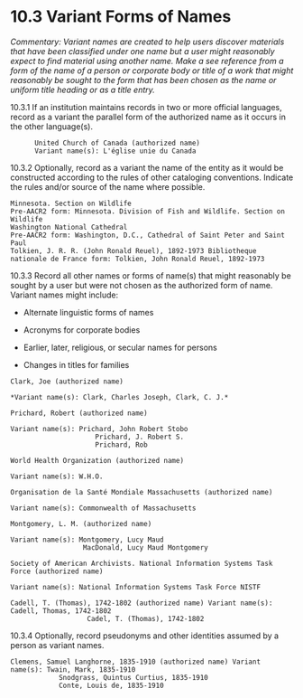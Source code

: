 # 10.3 Variant Forms of Names

*Commentary: Variant names are created to help users discover materials that have been classified under one name but a user might reasonably expect to find material using another name. Make a see reference from a form of the name of a person or corporate body or title of a work that might reasonably be sought to the form that has been chosen as the name or uniform title heading or as a title entry.*

10.3.1 If an institution maintains records in two or more official languages, record as a variant the parallel form of the authorized name as it occurs in the other language(s).

```
      United Church of Canada (authorized name)
      Variant name(s): L'église unie du Canada
```

10.3.2 Optionally, record as a variant the name of the entity as it would be constructed according to the rules of other cataloging conventions. Indicate the rules and/or source of the name where possible.
```
Minnesota. Section on Wildlife
Pre-AACR2 form: Minnesota. Division of Fish and Wildlife. Section on Wildlife
Washington National Cathedral
Pre-AACR2 form: Washington, D.C., Cathedral of Saint Peter and Saint Paul
Tolkien, J. R. R. (John Ronald Reuel), 1892-1973 Bibliotheque nationale de France form: Tolkien, John Ronald Reuel, 1892-1973
```
10.3.3 Record all other names or forms of name(s) that might reasonably be sought by a user but were not chosen as the authorized form of name. Variant names might include:
* Alternate linguistic forms of names

* Acronyms for corporate bodies

* Earlier, later, religious, or secular names for persons

* Changes in titles for families

```
Clark, Joe (authorized name)

*Variant name(s): Clark, Charles Joseph, Clark, C. J.*

Prichard, Robert (authorized name)

Variant name(s): Prichard, John Robert Stobo
                     Prichard, J. Robert S.
                     Prichard, Rob

World Health Organization (authorized name)

Variant name(s): W.H.O.

Organisation de la Santé Mondiale Massachusetts (authorized name)

Variant name(s): Commonwealth of Massachusetts

Montgomery, L. M. (authorized name)

Variant name(s): Montgomery, Lucy Maud
                  MacDonald, Lucy Maud Montgomery

Society of American Archivists. National Information Systems Task Force (authorized name)

Variant name(s): National Information Systems Task Force NISTF

Cadell, T. (Thomas), 1742-1802 (authorized name) Variant name(s): Cadell, Thomas, 1742-1802
                   Cadel, T. (Thomas), 1742-1802
```
10.3.4 Optionally, record pseudonyms and other identities assumed by a person as variant names.
```
Clemens, Samuel Langhorne, 1835-1910 (authorized name) Variant name(s): Twain, Mark, 1835-1910
            Snodgrass, Quintus Curtius, 1835-1910
            Conte, Louis de, 1835-1910
```
